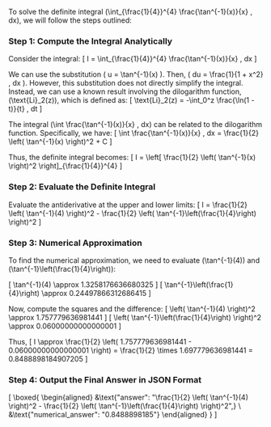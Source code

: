 To solve the definite integral \(\int_{\frac{1}{4}}^{4} \frac{\tan^{-1}(x)}{x} \, dx\), we will follow the steps outlined:

### Step 1: Compute the Integral Analytically

Consider the integral:
\[
I = \int_{\frac{1}{4}}^{4} \frac{\tan^{-1}(x)}{x} \, dx
\]

We can use the substitution \( u = \tan^{-1}(x) \). Then, \( du = \frac{1}{1 + x^2} \, dx \). However, this substitution does not directly simplify the integral. Instead, we can use a known result involving the dilogarithm function, \(\text{Li}_2(z)\), which is defined as:
\[
\text{Li}_2(z) = -\int_0^z \frac{\ln(1 - t)}{t} \, dt
\]

The integral \(\int \frac{\tan^{-1}(x)}{x} \, dx\) can be related to the dilogarithm function. Specifically, we have:
\[
\int \frac{\tan^{-1}(x)}{x} \, dx = \frac{1}{2} \left( \tan^{-1}(x) \right)^2 + C
\]

Thus, the definite integral becomes:
\[
I = \left[ \frac{1}{2} \left( \tan^{-1}(x) \right)^2 \right]_{\frac{1}{4}}^{4}
\]

### Step 2: Evaluate the Definite Integral

Evaluate the antiderivative at the upper and lower limits:
\[
I = \frac{1}{2} \left( \tan^{-1}(4) \right)^2 - \frac{1}{2} \left( \tan^{-1}\left(\frac{1}{4}\right) \right)^2
\]

### Step 3: Numerical Approximation

To find the numerical approximation, we need to evaluate \(\tan^{-1}(4)\) and \(\tan^{-1}\left(\frac{1}{4}\right)\):

\[
\tan^{-1}(4) \approx 1.3258176636680325
\]
\[
\tan^{-1}\left(\frac{1}{4}\right) \approx 0.24497866312686415
\]

Now, compute the squares and the difference:
\[
\left( \tan^{-1}(4) \right)^2 \approx 1.757779636981441
\]
\[
\left( \tan^{-1}\left(\frac{1}{4}\right) \right)^2 \approx 0.06000000000000001
\]

Thus,
\[
I \approx \frac{1}{2} \left( 1.757779636981441 - 0.06000000000000001 \right) = \frac{1}{2} \times 1.697779636981441 = 0.8488898184907205
\]

### Step 4: Output the Final Answer in JSON Format

\[
\boxed{
\begin{aligned}
&\text{"answer": "\frac{1}{2} \left( \tan^{-1}(4) \right)^2 - \frac{1}{2} \left( \tan^{-1}\left(\frac{1}{4}\right) \right)^2",} \\
&\text{"numerical_answer": "0.8488898185"}
\end{aligned}
}
\]